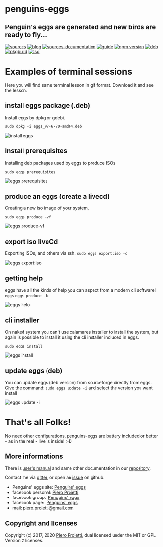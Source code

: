 penguins-eggs
=============

## Penguin&#39;s eggs are generated and new birds are ready to fly...
[![sources](https://img.shields.io/badge/github-sources-cyan)](https://github.com/pieroproietti/penguins-eggs)
[![blog](https://img.shields.io/badge/blog-penguin's%20eggs-cyan)](https://penguins-eggs.net)
[![sources-documentation](https://img.shields.io/badge/sources-documentation-blue)](https://penguins-eggs.net/sources-documentation/index.html)
[![guide](https://img.shields.io/badge/guide-penguin's%20eggs-cyan)](https://penguins-eggs.net/docs/Tutorial/italiano)
[![npm version](https://img.shields.io/npm/v/penguins-eggs.svg)](https://npmjs.org/package/penguins-eggs)
[![deb](https://img.shields.io/badge/deb-packages-blue)](https://sourceforge.net/projects/penguins-eggs/files/DEBS)
[![pkgbuild](https://img.shields.io/badge/pkgbuild-packages-blue)](https://sourceforge.net/projects/penguins-eggs/files/PKGBUILD)
[![iso](https://img.shields.io/badge/iso-images-cyan)](https://sourceforge.net/projects/penguins-eggs/files/ISOS)

# Examples of terminal sessions
Here you will find same terminal lesson in gif format. Download it and see the lesson.

## install eggs package (.deb)
Install eggs by dpkg or gdebi.

```sudo dpkg -i eggs_v7-6-70-amd64.deb```

![install eggs](./eggs_install-deb.gif)

## install prerequisites 
Installing deb packages used by eggs to produce ISOs. 

```sudo eggs prerequisites```

![eggs prerequisites](./eggs_prerequisites.gif)

## produce an eggs (create a livecd)
Creating a new iso image of your system.

```sudo eggs produce -vf```

![eggs produce-vf](./eggs_produce-vf.gif)

## export iso liveCd
Exporting ISOs, and others via ssh. 
```sudo eggs export:iso -c```

![eggs export:iso](./eggs_export-iso.gif)

## getting help
eggs have all the kinds of help you can aspect from a modern cli software!
```eggs```
```eggs produce -h```

![eggs helo](./eggs_help.gif)

## cli installer
On naked system you can't use calamares installer to install the system, but again is possible to install it using the cli installer included in eggs.

```sudo eggs install```

![eggs install](./eggs_install.gif)

## update eggs (deb)
You can update eggs (deb version) from sourceforge directly from eggs. Give the command:
```sudo eggs update -i```
and select the version you want install

![eggs update -i](./eggs_update-i.gif)


# That's all Folks!
No need other configurations, penguins-eggs are battery included or better - as in the real - live is inside! :-D

## More informations
There is [user's manual](https://penguins-eggs.net/docs/Tutorial/italiano) and same other documentation in our [repository](https://github.com/pieroproietti/penguins-eggs/documents).

Contact me via [gitter](https://gitter.im/penguins-eggs-1/community), or open an [issue](https://github.com/pieroproietti/penguins-eggs/issues) on github.

* Penguins' eggs site: [Penguins' eggs](https://penguins-eggs.net)
* facebook personal: [Piero Proietti](https://www.facebook.com/thewind61)
* facebook group:  [Penguins' eggs](https://www.facebook.com/groups/128861437762355/)
* facebook page:  [Penguins' eggs](https://www.facebook.com/penguinseggs)
* mail: piero.proietti@gmail.com


## Copyright and licenses
Copyright (c) 2017, 2020 [Piero Proietti](https://penguins-eggs.net/about-me.html), dual licensed under the MIT or GPL Version 2 licenses.
